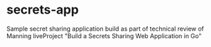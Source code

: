 # secrets-app
Sample secret sharing application build as part of technical review of Manning liveProject "Build a Secrets Sharing Web Application in Go"
